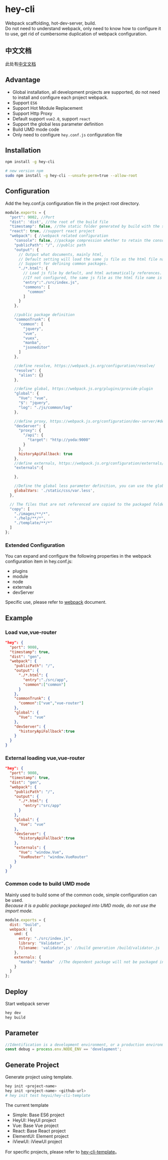 # hey-cli
Webpack scaffolding, hot-dev-server, build.  
Do not need to understand webpack, only need to know how to configure it to use, get rid of cumbersome duplication of webpack configuration.

## 中文文档
此处有[中文文档](https://github.com/heyui/hey-cli/blob/master/README_zh.md)


## Advantage
- Global installation, all development projects are supported, do not need to install and configure each project webpack.    
- Support <code>ES6</code>
- Support Hot Module Replacement
- Support Http Proxy
- Default support <code>vue2.0</code>, support <code>react</code>
- Support the global less parameter definition
- Build UMD mode code
- Only need to configure <code>hey.conf.js</code> configuration file

## Installation

```sh
npm install -g hey-cli

# new version npm
sudo npm install -g hey-cli --unsafe-perm=true --allow-root

```

## Configuration

Add the hey.conf.js configuration file in the project root directory.  
```js
module.exports = {
  "port": 9002, //Port
  "dist": 'dist', //the root of the build file
  "timestamp": false, //the static folder generated by build with the static[timestamp] named folder
  "react": true, //support react project
  "webpack": { //webpack related configuration
    "console": false, //package compression whether to retain the console, the default is false
    "publicPath": "/", //public path
    "output": {
      // Output what documents, mainly html,
      // Default setting will load the same js file as the html file name for the entrance. 
      // Support for defining common packages.
      "./*.html": {
        // Load js file by default, and html automatically references. 
        //If not configured, the same js file as the html file name is automatically
        "entry":"./src/index.js", 
        "commons": [
          "common"
        ]
      }
    },

    //public package definition
    "commonTrunk": {
      "common": [
        "jquery",
        "vue",
        "vuex",
        "manba",
        "jsoneditor"
      ]
    },

    //define resolve, https://webpack.js.org/configuration/resolve/
    "resolve": {
      "alias": {}
    },

    //define global, https://webpack.js.org/plugins/provide-plugin
    "global": {
      "Vue": "vue",
      "$": "jquery",
      "log": "./js/common/log"
    },

    //define proxy, https://webpack.js.org/configuration/dev-server/#devserver-proxy
    "devServer": {
      "proxy": {
        "/api": {
          "target": "http://yoda:9000"
        }
      },
      historyApiFallback: true
    },
    //define externals, https://webpack.js.org/configuration/externals/
    "externals":{

    },

    //Define the global less parameter definition, you can use the globalVars parameter in any less
    globalVars: './static/css/var.less',
  },

  // The files that are not referenced are copied to the packaged folder when build
  "copy": [
    "./images/**/*",
    "./help/**/*",
    "./template/**/*"
  ]
};
```

### Extended Configuration
You can expand and configure the following properties in the webpack configuration item in hey.conf.js:  
- plugins
- module
- node
- externals
- devServer

Specific use, please refer to [webpack](https://webpack.js.org/) document.

## Example

### Load vue,vue-router

```json
"hey": {
  "port": 9008,
  "timestamp": true,
  "dist": "gen",
  "webpack": {
    "publicPath": "/",
    "output": {
      "./*.html": {
        "entry":"./src/app",
        "common":["common"]
      }
    },
    "commonTrunk": {
      "common":["vue","vue-router"]
    },
    "global": {
      "Vue": "vue"
    },
    "devServer": {
      "historyApiFallback":true
    }
  }
}
```
### External loading vue,vue-router  

```json
"hey": {
  "port": 9008,
  "timestamp": true,
  "dist": "gen",
  "webpack": {
    "publicPath": "/",
    "output": {
      "./*.html": {
        "entry":"src/app"
      }
    },
    "global": {
      "Vue": "vue"
    },
    "devServer": {
      "historyApiFallback":true
    },
    "externals": {
      "Vue": "window.Vue",
      "VueRouter": "window.VueRouter"
    }
  }
}
```

### Common code to build UMD mode
Mainly used to build some of the common code, simple configuration can be used.   
*Because it is a public package packaged into UMD mode, do not use the import mode.*

```js
module.exports = {
  dist: "build",
  webpack: {
    umd: {
      entry: "./src/index.js",
      library: "Validator",
      filename: 'validator.js' //build generation /build/validator.js
    },
    externals: {
      "manba": "manba"  //The dependent package will not be packaged into the source code
    }
  }
};
```

## Deploy

Start webpack server

```sh
hey dev
hey build
```

## Parameter

``` javascript
//Identification is a development environment, or a production environment
const debug = process.env.NODE_ENV == 'development';
```

## Generate Project
Generate project using template.

```sh
hey init <project-name>
hey init <project-name> <github-url>
# hey init test heyui/hey-cli-template
```

The current template

- Simple: Base ES6 project
- HeyUI: HeyUI project
- Vue: Base Vue project
- React: Base React project
- ElementUI: Element project
- iViewUI: iViewUI project

For specific projects, please refer to [hey-cli-template](https://github.com/heyui/hey-cli-template)。